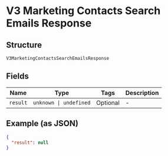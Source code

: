 
# V3 Marketing Contacts Search Emails Response

## Structure

`V3MarketingContactsSearchEmailsResponse`

## Fields

| Name | Type | Tags | Description |
|  --- | --- | --- | --- |
| `result` | `unknown \| undefined` | Optional | - |

## Example (as JSON)

```json
{
  "result": null
}
```

